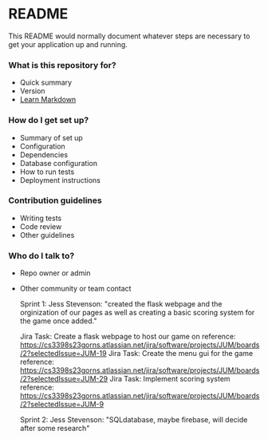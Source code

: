 # README #

This README would normally document whatever steps are necessary to get your application up and running.

### What is this repository for? ###

* Quick summary
* Version
* [Learn Markdown](https://bitbucket.org/tutorials/markdowndemo)

### How do I get set up? ###

* Summary of set up
* Configuration
* Dependencies
* Database configuration
* How to run tests
* Deployment instructions

### Contribution guidelines ###

* Writing tests
* Code review
* Other guidelines

### Who do I talk to? ###

* Repo owner or admin
* Other community or team contact

    Sprint 1:
Jess Stevenson: "created the flask webpage and the orginization of our pages as well as creating a basic scoring system for the game once added."

    Jira Task: Create a flask webpage to host our game on
        reference: https://cs3398s23gorns.atlassian.net/jira/software/projects/JUM/boards/2?selectedIssue=JUM-19
    Jira Task: Create the menu gui for the game
        reference: https://cs3398s23gorns.atlassian.net/jira/software/projects/JUM/boards/2?selectedIssue=JUM-29
    Jira Task: Implement scoring system
        reference: https://cs3398s23gorns.atlassian.net/jira/software/projects/JUM/boards/2?selectedIssue=JUM-9


    Sprint 2:
Jess Stevenson: "SQLdatabase, maybe firebase, will decide after some research"